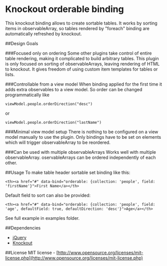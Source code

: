 Knockout orderable binding
==================
This knockout binding allows to create sortable tables. It works by sorting items in observableArray, so tables rendered by "foreach" binding are automatically refreshed by knockout.

##Design Goals

###Focused only on ordering
Some other plugins take control of entire table rendering, making it complicated to build arbitrary tables. This plugin is only focused on sorting of observableArrays, leaving rendering of HTML to knockout. It gives freedom of using custom item templates for tables or lists.

###Controllable from a view model
When binding applied for the first time it adds extra observables to a view model. So order can be changed programmatically like 

	viewModel.people.orderDirection("desc") 
or 

	viewModel.people.orderDirection("lastName")

###Minimal view model setup
There is nothing to be configured on a view model manually to use the plugin. Only bindings have to be set on elements which will trigger observableArray to be reordered.

###Can be used with multiple observableArrays
Works well with multiple observableArray. oservableArrays can be ordered independently of each other.


##Usage
To make table header sortable set binding like this:

	<th><a href="#" data-bind="orderable: {collection: 'people', field: 'firstName'}">First Name</a></th>

Default field to sort can also be provided:

	<th><a href="#" data-bind="orderable: {collection: 'people', field: 'age', defaultField: true, defaultDirection: 'desc'}">Age</a></th>

See full example in examples folder.

##Dependencies
 - [jQuery](http://jquery.com/)
 - [Knockout](http://knockoutjs.com/)

##License
MIT license - [http://www.opensource.org/licenses/mit-license.php](http://www.opensource.org/licenses/mit-license.php)